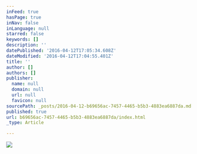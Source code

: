 ```yaml
---
inFeed: true
hasPage: true
inNav: false
inLanguage: null
starred: false
keywords: []
description: ''
datePublished: '2016-04-12T17:05:34.608Z'
dateModified: '2016-04-12T17:04:55.401Z'
title: ''
author: []
authors: []
publisher:
  name: null
  domain: null
  url: null
  favicon: null
sourcePath: _posts/2016-04-12-b69656ac-7457-4465-b5b3-4883ea6887da.md
published: true
url: b69656ac-7457-4465-b5b3-4883ea6887da/index.html
_type: Article

---
```

![](https://the-grid-user-content.s3-us-west-2.amazonaws.com/8cc7fbac-3516-4459-b562-0d294eb7e916.png)